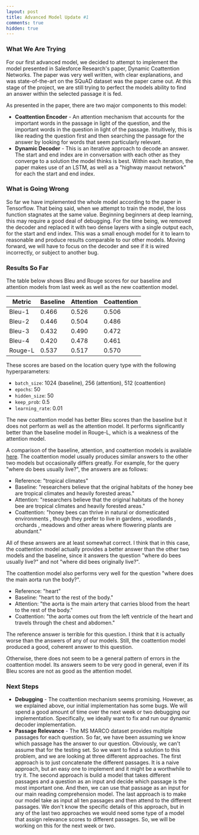 ```yaml
---
layout: post
title: Advanced Model Update #1
comments: true
hidden: true
---
```


### [](#header-3)What We Are Trying
For our first advanced model, we decided to attempt to implement the model presented in Salesforce Research's paper, Dynamic Coattention Networks. The paper was very well written, with clear explanations, and was state-of-the-art on the SQuAD dataset was the paper came out. At this stage of the project, we are still trying to perfect the models ability to find an answer within the selected passage it is fed.

As presented in the paper, there are two major components to this model:

- **Coattention Encoder** - An attention mechanism that accounts for the important words in the passage in light of the question, and the important words in the question in light of the passage. Intuitively, this is like reading the question first and then searching the passage for the answer by looking for words that seem particularly relevant.
- **Dynamic Decoder** - This is an iterative approach to decode an answer. The start and end index are in conversation with each other as they converge to a solution the model thinks is best. Within each iteration, the paper makes use of an LSTM, as well as a "highway maxout network" for each the start and end index.

### [](#header-3)What is Going Wrong
So far we have implemented the whole model according to the paper in Tensorflow. That being said, when we attempt to train the model, the loss function stagnates at the same value. Beginning beginners at deep learning, this may require a good deal of debugging. For the time being, we removed the decoder and replaced it with two dense layers with a single output each, for the start and end index. This was a small enough model for it to learn to reasonable and produce results comparable to our other models. Moving forward, we will have to focus on the decoder and see if it is wired incorrectly, or subject to another bug.

### [](#header-3)Results So Far

The table below shows Bleu and Rouge scores for our baseline and attention
models from last week as well as the new coattention model.

| Metric  | Baseline            | Attention          | Coattention         |
| ------- | ------------------- | ------------------ | ------------------- |
| Bleu-1  | 0.466 | 0.526 | 0.506  |
| Bleu-2  | 0.446     | 0.504  | 0.486  |
| Bleu-3  | 0.432 | 0.490 | 0.472  |
| Bleu-4  | 0.420 | 0.478 | 0.461 |
| Rouge-L | 0.537      | 0.517     | 0.570      |

These scores are based on the location query type with the following hyperparameters:
 - `batch_size`: 1024 (baseline), 256 (attention), 512 (coattention)
 - `epochs`: 50
 - `hidden_size`: 50
 - `keep_prob`: 0.5
 - `learning_rate`: 0.01

The new coattention model has better Bleu scores than the baseline but it does not
perform as well as the attention model. It performs significantly better than the
baseline model in Rouge-L, which is a weakness of the attention model.

A comparison of the baseline, attention, and coattention models is available
[here](https://tgilbrough.github.io/cse481n-blog/blog/error_analysis/week6.html).
The coattention model usually produces similar answers to the other two models
but occasionally differs greatly. For example, for the query "where do bees usually live?",
the answers are as follows:
 - Reference: "tropical climates"
 - Baseline: "researchers believe that the original habitats of the honey bee are tropical climates and heavily forested areas."
 - Attention: "researchers believe that the original habitats of the honey bee are tropical climates and heavily forested areas."
 - Coattention: "honey bees can thrive in natural or domesticated environments , though they prefer to live in gardens , woodlands , orchards , meadows and other areas where flowering plants are abundant."

All of these answers are at least somewhat correct. I think that in this case, the
coattention model actually provides a better answer than the other two models and the baseline,
since it answers the question "where do bees usually live?" and not "where did bees originally live?".

The coattention model also performs very well for the question "where does the main aorta run the body?".
 - Reference: "heart"
 - Baseline: "heart to the rest of the body."
 - Attention: "the aorta is the main artery that carries blood from the heart to the rest of the body."
 - Coattention: "the aorta comes out from the left ventricle of the heart and travels through the chest and abdomen."

The reference answer is terrible for this question. I think that it is actually worse than the
answers of any of our models. Still, the coattention model produced a good, coherent answer to this
question.

Otherwise, there does not seem to be a general pattern of errors in the coattention model.
Its answers seem to be very good in general, even if its Bleu scores are not as good as the
attention model.

### [](#header-3)Next Steps

- **Debugging** - The coattention mechanism seems promising. However, as we explained above, our initial implementation has some bugs. We will spend a good amount of time over the next week or two debugging our implementation. Specifically, we ideally want to fix and run our dynamic decoder implementation.
- **Passage Relevance** - The MS MARCO dataset provides multiple passages for each question. So far, we have been assuming we know which passage has the answer to our question. Obviously, we can't assume that for the testing set. So we want to find a solution to this problem, and we are looking at three different approaches. The first approach is to just concatenate the different passages. It is a naive approach, but an easy one to implement and it might be a worthwhile to try it. The second approach is build a model that takes different passages and a question as an input and decide which passage is the most important one. And then, we can use that passage as an input for our main reading comprehension model. The last approach is to make our model take as input all ten passages and then attend to the different passages. We don't know the specific details of this approach, but in any of the last two approaches we would need some type of a model that assign relevance scores to different passages. So, we will be working on this for the next week or two.
